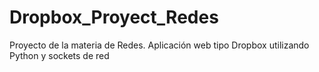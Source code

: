# Dropbox_Proyect_Redes
Proyecto de la materia de Redes. 
Aplicación web tipo Dropbox utilizando Python y sockets de red 
